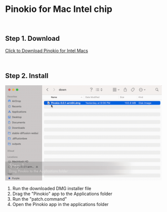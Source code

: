 # Pinokio for Mac Intel chip

<br>

## Step 1. Download

<a href="https://github.com/pinokiocomputer/pinokio/releases/download/0.1.50/Pinokio-0.1.50.dmg" class='btn'>Click to Download Pinokio for Intel Macs</a>

<br>

## Step 2. Install

![macinstall.gif](macinstall.gif)

1. Run the downloaded DMG installer file
2. Drag the "Pinokio" app to the Applications folder
3. Run the "patch.command"
4. Open the Pinokio app in the applications folder
